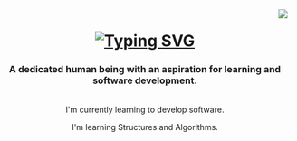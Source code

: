 <img align="right" src="https://visitor-badge.laobi.icu/badge?page_id=Captainslash44.Captainslash44" />

<h1 align = "center">
  <a href="https://git.io/typing-svg">
    <img src="https://readme-typing-svg.demolab.com?font=Fira+Code&size=40&pause=1000&color=34F70C&width=500&height=100&lines=Welcome+to+my+domain;I+am+Halim" alt="Typing SVG" /></a>
</h1>

<h3 align="center">A dedicated human being with an aspiration for learning and software development.</h3>

<br/>

<div align="center">
  I'm currently learning to develop software.
  
  I'm learning Structures and Algorithms.
</div>
